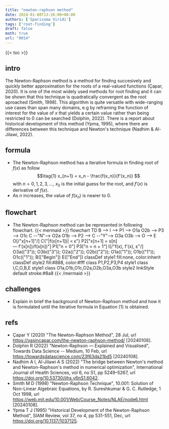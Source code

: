 ```yaml
---
title: "newton-raphson method"
date: 2024-01-08T13:26:00+08:00
authors: ['Sparisoma Viridi']
tags: ['root-finding']
draft: false
math: true
url: "0014"
---
```

{{< toc >}}


## intro
The Newton-Raphson method is a method for finding succesively and quickly better approximation for the roots of a real-valued functions (Çapar, 2020). It is one of the most widely used methods for root finding and it can be shown that this technique is quadratically convergent as the root aproached (Smith, 1998). This algorithm is quite versatile with wide-ranging use cases than span many domains, e.g by reframing the function of interest for the value of $x$ that yields a certain value rather than being restricted to $0$ can be searched (Dolphin, 2022). There is a report about historical development of this method (Ypma, 1995), where there are differences between this technique and Newton's technique (Nadhim & Al-Jilawi, 2022).


## formula
+ The Newton-Raphson method has a iterative formula in finding root of $f(x)$ as follow
$$\tag{1}
x_{n+1} = x_n - \frac{f(x_n)}{f'(x_n)}
$$
with $n = 0, 1, 2, 3, \dots$, $x_0$ is the initial guess for the root, and $f'(x)$ is derivative of $f(x)$. 
+ As $n$ increases, the value of $f(x_n)$ is nearer to $0$.


## flowchart
+ The Newton-Raphson method can be represented in following flowchart.
{{< mermaid >}}
flowchart TD
  B --> I --> P1 --> O1a
  O2b --> P3 --> O1c
  C --"N"--> O2a
  O1b --> P2 --> C --"Y"--> O3a
  O3b --> O --> E
  O[/"x[n+1]"/]
  C{"|f(x[n+1])| < &varepsilon;"}
  P2["x[n+1] = x[n] <br> &mdash; f'(x[n])/f(x[n])"]
  P1["n = 0"]
  P3["n = n + 1"]
  I[/"f(x), f'(x), &epsilon;"/]
  O3a(("3")); O3b(("3"));
  O2a(("2")); O2b(("2"));
  O1a(("1")); O1b(("1")); O1c(("1"));
  B(["Begin"])
  E(["End"])
  classDef style1 fill:none, color:inherit
  classDef style2 fill:#888, color:#fff
  class P1,P2,P3,P4 style1
  class I,C,O,B,E style1
  class O1a,O1b,O1c,O2a,O2b,O3a,O3b style2
  linkStyle default stroke:#8a8
{{< /mermaid >}}



## challenges
+ Explain in brief the background of Newton-Raphson method and how it is formulated until the iterative formula in Equation (1) is obtained.


## refs
+ Çapar Y (2020) "The Newton-Raphson Method", 28 Jul, url https://yasincapar.com/the-newton-raphson-method/ [20240108].
+ Dolphin R (2022) "Newton-Raphson — Explained and Visualised", Towards Data Science -- Medium, 10 Feb, url https://towardsdatascience.com/23f63da21bd5 [20240108].
+ Nadhim A I, Al-Jilawi A S (2022) "The bridge between Newton's method and Newton-Raphson's method in numerical optimization",  International Journal of Health Sciences, vol 6, no S1, pp 5249–5267, url https://doi.org/10.53730/ijhs.v6nS1.6042.
+ Smith M D (1998) "Newton-Raphson Technique", 10.001: Solution of Non-Linear Algebraic Equations, by R. Sureshkumar & G. C. Rutledge, 1 Oct 1998, url https://web.mit.edu/10.001/Web/Course_Notes/NLAE/node6.html [20240108].
+ Ypma T J (1995) "Historical Development of the Newton-Raphson Method", SIAM Review, vol 37, no 4, pp 531-551, Dec, url https://doi.org/10.1137/1037125.